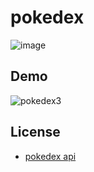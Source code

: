 # pokedex

![image](https://user-images.githubusercontent.com/61821641/154667341-318fa021-3562-48ed-948e-1f194abc7ef5.png)

## Demo

![pokedex3](https://user-images.githubusercontent.com/61821641/154667195-4707a36c-c2be-42d1-8318-7cca97e825e8.gif)

## License

- [pokedex api](http://raw.githubusercontent.com/Biuni/PokemonGO-Pokedex/master/pokedex.json")
